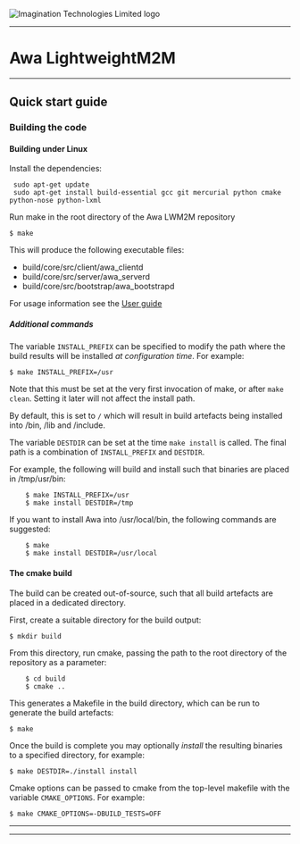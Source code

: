 
![Imagination Technologies Limited logo](img.png)

----


# Awa LightweightM2M  



----

## Quick start guide  


### Building the code  


#### Building under Linux  

Install the dependencies:


```
 sudo apt-get update
 sudo apt-get install build-essential gcc git mercurial python cmake python-nose python-lxml  
```

Run make in the root directory of the Awa LWM2M repository


```$ make```


This will produce the following executable files:

* build/core/src/client/awa_clientd
* build/core/src/server/awa_serverd
* build/core/src/bootstrap/awa_bootstrapd

 
For usage information see the [User guide](userguide.md)

##### Additional commands  

The variable `INSTALL_PREFIX` can be specified to modify the path where the build results will be installed *at configuration time*. For example:

```$ make INSTALL_PREFIX=/usr``` 

Note that this must be set at the very first invocation of make, or after `make clean`. Setting it later will not affect the install path.
 
By default, this is set to `/` which will result in build artefacts being installed into /bin, /lib and /include.

The variable `DESTDIR` can be set at the time `make install` is called. The final path is a combination of `INSTALL_PREFIX` and `DESTDIR`.

For example, the following will build and install such that binaries are placed in /tmp/usr/bin:

```
    $ make INSTALL_PREFIX=/usr
    $ make install DESTDIR=/tmp
``` 

If you want to install Awa into /usr/local/bin, the following commands are suggested:

```
    $ make
    $ make install DESTDIR=/usr/local
```

#### The cmake build  


The build can be created out-of-source, such that all build artefacts are placed in a dedicated directory.


First, create a suitable directory for the build output:


```$ mkdir build ```


From this directory, run cmake, passing the path to the root directory of the repository as a parameter:

```
    $ cd build
    $ cmake ..
```


This generates a Makefile in the build directory, which can be run to generate the build artefacts:


```$ make ```


Once the build is complete you may optionally *install* the resulting binaries to a specified directory, for example:


```$ make DESTDIR=./install install ```


Cmake options can be passed to cmake from the top-level makefile with the variable `CMAKE_OPTIONS`. For example:

```$ make CMAKE_OPTIONS=-DBUILD_TESTS=OFF```


----

----

